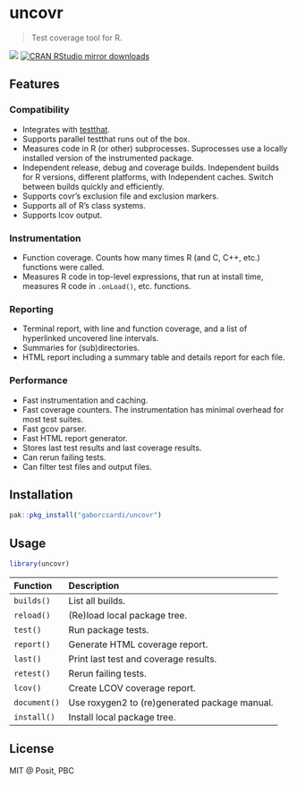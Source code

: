 
<!-- README.md is generated from README.Rmd. Please edit that file -->

# uncovr

> Test coverage tool for R.

[![](http://www.r-pkg.org/badges/version/uncovr)](http://www.r-pkg.org/pkg/uncovr)
[![CRAN RStudio mirror
downloads](http://cranlogs.r-pkg.org/badges/uncovr)](http://www.r-pkg.org/pkg/uncovr)

## Features

### Compatibility

- Integrates with [testthat](https://testthat.r-lib.org/).
- Supports parallel testthat runs out of the box.
- Measures code in R (or other) subprocesses. Suprocesses use a locally
  installed version of the instrumented package.
- Independent release, debug and coverage builds. Independent builds for
  R versions, different platforms, with Independent caches. Switch
  between builds quickly and efficiently.
- Supports covr’s exclusion file and exclusion markers.
- Supports all of R’s class systems.
- Supports lcov output.

### Instrumentation

- Function coverage. Counts how many times R (and C, C++, etc.)
  functions were called.
- Measures R code in top-level expressions, that run at install time,
  measures R code in `.onLoad()`, etc. functions.

### Reporting

- Terminal report, with line and function coverage, and a list of
  hyperlinked uncovered line intervals.
- Summaries for (sub)directories.
- HTML report including a summary table and details report for each
  file.

### Performance

- Fast instrumentation and caching.
- Fast coverage counters. The instrumentation has minimal overhead for
  most test suites.
- Fast gcov parser.
- Fast HTML report generator.
- Stores last test results and last coverage results.
- Can rerun failing tests.
- Can filter test files and output files.

## Installation

``` r
pak::pkg_install("gaborcsardi/uncovr")
```

## Usage

``` r
library(uncovr)
```

| Function     | Description                                                      |
|:-------------|:-----------------------------------------------------------------|
| `builds()`   | List all builds.                                                 |
| `reload()`   | (Re)load local package tree.                                     |
| `test()`     | Run package tests.                                               |
| `report()`   | Generate HTML coverage report.                                   |
| `last()`     | Print last test and coverage results.                            |
| `retest()`   | Rerun failing tests.                                             |
| `lcov()`     | Create LCOV coverage report.                                     |
| `document()` | Use roxygen2 to (re)generated package manual.                    |
| `install()`  | Install local package tree.                                      |

## License

MIT @ Posit, PBC
